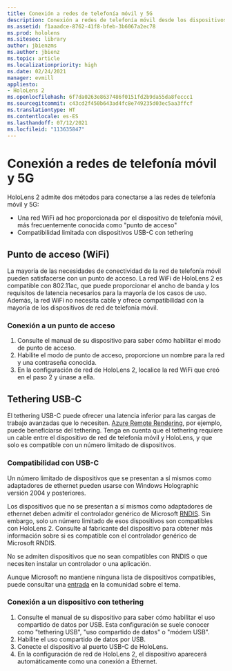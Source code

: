 ```yaml
---
title: Conexión a redes de telefonía móvil y 5G
description: Conexión a redes de telefonía móvil desde los dispositivos HoloLens de realidad mixta.
ms.assetid: f1aaadce-8762-41f8-bfeb-3b6067a2ec78
ms.prod: hololens
ms.sitesec: library
author: jbienzms
ms.author: jbienz
ms.topic: article
ms.localizationpriority: high
ms.date: 02/24/2021
manager: evmill
appliesto:
- HoloLens 2
ms.openlocfilehash: 6f7da0263e8637486f0151fd2b9da55da8feccc1
ms.sourcegitcommit: c43cd2f450b643ad4fc8e749235d03ec5aa3ffcf
ms.translationtype: HT
ms.contentlocale: es-ES
ms.lasthandoff: 07/12/2021
ms.locfileid: "113635847"
---
```

# <a name="connect-to-cellular-and-5g"></a>Conexión a redes de telefonía móvil y 5G

HoloLens 2 admite dos métodos para conectarse a las redes de telefonía móvil y 5G:

- Una red WiFi ad hoc proporcionada por el dispositivo de telefonía móvil, más frecuentemente conocida como "punto de acceso"
- Compatibilidad limitada con dispositivos USB-C con tethering

## <a name="hotspot-wifi"></a>Punto de acceso (WiFi)

La mayoría de las necesidades de conectividad de la red de telefonía móvil pueden satisfacerse con un punto de acceso. La red WiFi de HoloLens 2 es compatible con 802.11ac, que puede proporcionar el ancho de banda y los requisitos de latencia necesarios para la mayoría de los casos de uso. Además, la red WiFi no necesita cable y ofrece compatibilidad con la mayoría de los dispositivos de red de telefonía móvil.

### <a name="connecting-to-a-hotspot"></a>Conexión a un punto de acceso

1. Consulte el manual de su dispositivo para saber cómo habilitar el modo de punto de acceso.
1. Habilite el modo de punto de acceso, proporcione un nombre para la red y una contraseña conocida.
1. En la configuración de red de HoloLens 2, localice la red WiFi que creó en el paso 2 y únase a ella.

## <a name="usb-c-tethering"></a>Tethering USB-C

El tethering USB-C puede ofrecer una latencia inferior para las cargas de trabajo avanzadas que lo necesiten. [Azure Remote Rendering](https://azure.microsoft.com/services/remote-rendering), por ejemplo, puede beneficiarse del tethering. Tenga en cuenta que el tethering requiere un cable entre el dispositivo de red de telefonía móvil y HoloLens, y que solo es compatible con un número limitado de dispositivos.

### <a name="usb-c-compatibility"></a>Compatibilidad con USB-C

Un número limitado de dispositivos que se presentan a sí mismos como adaptadores de ethernet pueden usarse con Windows Holographic versión 2004 y posteriores.

Los dispositivos que no se presentan a sí mismos como adaptadores de ethernet deben admitir el controlador genérico de Microsoft [RNDIS](/windows-hardware/drivers/network/overview-of-remote-ndis--rndis-). Sin embargo, solo un número limitado de esos dispositivos son compatibles con HoloLens 2. Consulte al fabricante del dispositivo para obtener más información sobre si es compatible con el controlador genérico de Microsoft RNDIS.

No se admiten dispositivos que no sean compatibles con RNDIS o que necesiten instalar un controlador o una aplicación.

Aunque Microsoft no mantiene ninguna lista de dispositivos compatibles, puede consultar una [entrada](https://aka.ms/HLCommunityCell) en la comunidad sobre el tema.

### <a name="connecting-to-a-tethered-device"></a>Conexión a un dispositivo con tethering

1. Consulte el manual de su dispositivo para saber cómo habilitar el uso compartido de datos por USB. Esta configuración se suele conocer como "tethering USB", "uso compartido de datos" o "módem USB".
1. Habilite el uso compartido de datos por USB.
1. Conecte el dispositivo al puerto USB-C de HoloLens.
1. En la configuración de red de HoloLens 2, el dispositivo aparecerá automáticamente como una conexión a Ethernet.

